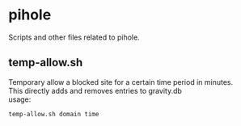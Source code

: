 # pihole
Scripts and other files related to pihole.

## temp-allow.sh
Temporary allow a blocked site for a certain time period in minutes.\
This directly adds and removes entries to gravity.db\
usage:
```
temp-allow.sh domain time
```
